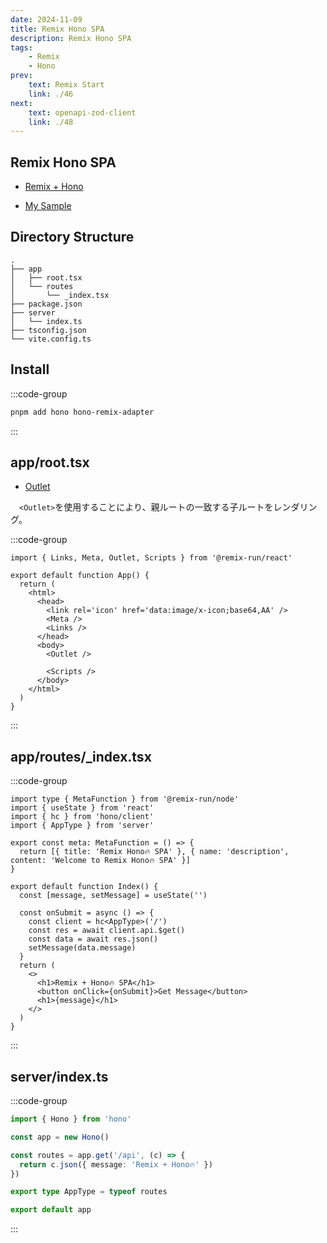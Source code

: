```yaml
---
date: 2024-11-09
title: Remix Hono SPA
description: Remix Hono SPA
tags: 
    - Remix
    - Hono
prev:
    text: Remix Start
    link: ./46
next:
    text: openapi-zod-client
    link: ./48
---
```


## Remix Hono SPA

* [Remix + Hono](https://hono.dev/examples/with-remix)

* [My Sample](https://github.com/nakita-Ypm/remix-hono-spa)

<X tweetId="1833098025553576218" />

## Directory Structure

```
.
├── app
│   ├── root.tsx
│   └── routes
│       └── _index.tsx
├── package.json
├── server
│   └── index.ts
├── tsconfig.json
└── vite.config.ts
```

## Install

:::code-group
```sh [pnpm]
pnpm add hono hono-remix-adapter
```
:::

## app/root.tsx

* [Outlet](https://remix.run/docs/en/main/components/outlet)

&emsp;`<Outlet>`を使用することにより、親ルートの一致する子ルートをレンダリング。

:::code-group
```tsx [app/root.tsx]
import { Links, Meta, Outlet, Scripts } from '@remix-run/react'

export default function App() {
  return (
    <html>
      <head>
        <link rel='icon' href='data:image/x-icon;base64,AA' />
        <Meta />
        <Links />
      </head>
      <body>
        <Outlet />

        <Scripts />
      </body>
    </html>
  )
}
```
:::

## app/routes/_index.tsx

:::code-group
```tsx [app/routes/_index.tsx]
import type { MetaFunction } from '@remix-run/node'
import { useState } from 'react'
import { hc } from 'hono/client'
import { AppType } from 'server'

export const meta: MetaFunction = () => {
  return [{ title: 'Remix Hono🔥 SPA' }, { name: 'description', content: 'Welcome to Remix Hono🔥 SPA' }]
}

export default function Index() {
  const [message, setMessage] = useState('')

  const onSubmit = async () => {
    const client = hc<AppType>('/')
    const res = await client.api.$get()
    const data = await res.json()
    setMessage(data.message)
  }
  return (
    <>
      <h1>Remix + Hono🔥 SPA</h1>
      <button onClick={onSubmit}>Get Message</button>
      <h1>{message}</h1>
    </>
  )
}
```
:::

## server/index.ts

:::code-group
```ts [server/index.ts]
import { Hono } from 'hono'

const app = new Hono()

const routes = app.get('/api', (c) => {
  return c.json({ message: 'Remix + Hono🔥' })
})

export type AppType = typeof routes

export default app
```
:::
